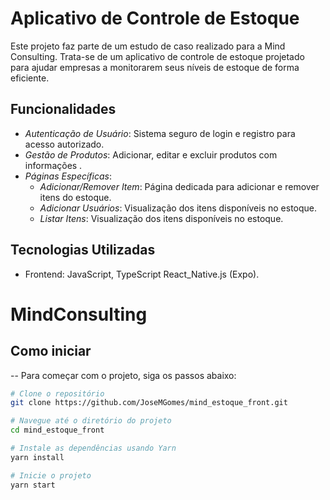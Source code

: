 # Aplicativo de Controle de Estoque

Este projeto faz parte de um estudo de caso realizado para a Mind Consulting. Trata-se de um aplicativo de controle de estoque projetado para ajudar empresas a monitorarem seus níveis de estoque de forma eficiente.

## Funcionalidades

- *Autenticação de Usuário*: Sistema seguro de login e registro para acesso autorizado.
- *Gestão de Produtos*: Adicionar, editar e excluir produtos com informações .
- *Páginas Específicas*:
  - *Adicionar/Remover Item*: Página dedicada para adicionar e remover itens do estoque.
  - *Adicionar Usuários*: Visualização dos itens disponíveis no estoque.
  - *Listar Itens*: Visualização dos itens disponíveis no estoque.

## Tecnologias Utilizadas

- Frontend: JavaScript, TypeScript React_Native.js (Expo).

# MindConsulting

## Como iniciar

-- Para começar com o projeto, siga os passos abaixo:

```bash
# Clone o repositório
git clone https://github.com/JoseMGomes/mind_estoque_front.git

# Navegue até o diretório do projeto
cd mind_estoque_front

# Instale as dependências usando Yarn
yarn install

# Inicie o projeto
yarn start